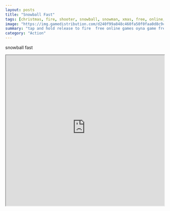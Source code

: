 ```yaml
---
layout: posts
title: "Snowball Fast"
tags: [christmas, fire, shooter, snowball, snowman, xmas, free, online, games, oyna, game, free, games, play, play, games]
image: "https://img.gamedistribution.com/d240f99a848c460fa50f0faa0d8c9c7a.jpg"
summary: "tap and hold release to fire  free online games oyna game free games play play games"
category: "Action"
---
```


snowball fast

<iframe width="100%" height="480px;" src="https://html5.gamedistribution.com/d240f99a848c460fa50f0faa0d8c9c7a/"></iframe>